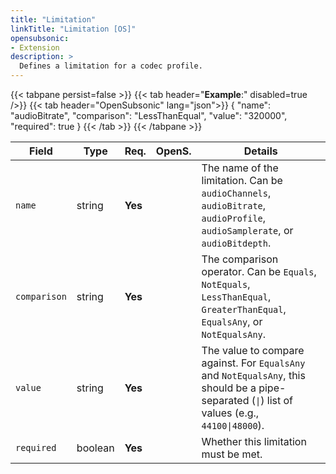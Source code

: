 ```yaml
---
title: "Limitation"
linkTitle: "Limitation [OS]"
opensubsonic:
- Extension
description: >
  Defines a limitation for a codec profile.
---
```


{{< tabpane persist=false >}}
{{< tab header="**Example**:" disabled=true />}}
{{< tab header="OpenSubsonic" lang="json">}}
{
  "name": "audioBitrate",
  "comparison": "LessThanEqual",
  "value": "320000",
  "required": true
}
{{< /tab >}}
{{< /tabpane >}}

| Field | Type | Req. | OpenS. | Details |
| --- | --- | --- | --- | --- |
| `name` | string | **Yes** | | The name of the limitation. Can be `audioChannels`, `audioBitrate`, `audioProfile`, `audioSamplerate`, or `audioBitdepth`. |
| `comparison` | string | **Yes** | | The comparison operator. Can be `Equals`, `NotEquals`, `LessThanEqual`, `GreaterThanEqual`, `EqualsAny`, or `NotEqualsAny`. |
| `value` | string | **Yes** | | The value to compare against. For `EqualsAny` and `NotEqualsAny`, this should be a pipe-separated (`\|`) list of values (e.g.,  `44100\|48000`). |
| `required` | boolean | **Yes** | | Whether this limitation must be met. |
